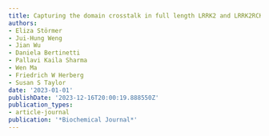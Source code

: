 ```yaml
---
title: Capturing the domain crosstalk in full length LRRK2 and LRRK2RCKW
authors:
- Eliza Störmer
- Jui-Hung Weng
- Jian Wu
- Daniela Bertinetti
- Pallavi Kaila Sharma
- Wen Ma
- Friedrich W Herberg
- Susan S Taylor
date: '2023-01-01'
publishDate: '2023-12-16T20:00:19.888550Z'
publication_types:
- article-journal
publication: '*Biochemical Journal*'
---
```

